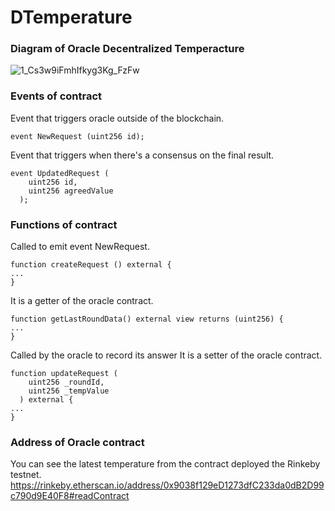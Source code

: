 # DTemperature

### Diagram of Oracle Decentralized Temperacture
![1_Cs3w9iFmhIfkyg3Kg_FzFw](https://user-images.githubusercontent.com/72981260/160293147-f413a584-39de-4f9b-bcf2-9e50a5f0f234.png)

### Events of contract

Event that triggers oracle outside of the blockchain.
```
event NewRequest (uint256 id);
```
Event that triggers when there's a consensus on the final result.
```
event UpdatedRequest (
    uint256 id,
    uint256 agreedValue
  );
```

### Functions of contract

Called to emit event NewRequest.
```
function createRequest () external {
...
}
```

It is a getter of the oracle contract.
```
function getLastRoundData() external view returns (uint256) {
...
}
```


Called by the oracle to record its answer
It is a setter of the oracle contract.
```
function updateRequest (
    uint256 _roundId,
    uint256 _tempValue
  ) external {
...
}
```

### Address of Oracle contract
You can see the latest temperature from the contract deployed the Rinkeby testnet.
https://rinkeby.etherscan.io/address/0x9038f129eD1273dfC233da0dB2D99c790d9E40F8#readContract

